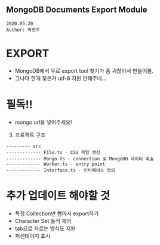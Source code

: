 ## MongoDB Documents Export Module
```
2020.05.20
Author: 박현우
```

# EXPORT
* MongoDB에서 무료 export tool 찾기가 좀 귀찮아서 만들어봄.
* 그나마 한개 찾은거 utf-8 지원 안해주네...

# 필독!!
* mongo url을 넣어주세요!

3. 프로젝트 구조
```
--------- src
------------- File.ts - CSV 파일 생성
------------- Mongo.ts - connection 및 MongoDB 데이터 축출
------------- Worker.ts - entry point
------------- Interface.ts - 인터페이스 정의
```

# 추가 업데이트 해야할 것
* 특정 Collection만 뽑아서 export하기
* Character Set 동적 제어
* tab으로 자르는 방식도 지원
* 퍼센테이지 표시